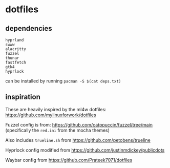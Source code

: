 # dotfiles

## dependencies
```
hyprland
swww
alacritty
fuzzel
thunar
fastfetch
gtk4
hyprlock
```
can be installed by running `pacman -S $(cat deps.txt)`

## inspiration

These are heavily inspired by the ml4w dotfiles: https://github.com/mylinuxforwork/dotfiles

Fuzzel config is from: https://github.com/catppuccin/fuzzel/tree/main (specifically the `red.ini` from the mocha themes)

Also includes `trueline.sh` from  https://github.com/petobens/trueline

Hyprlock config modified from https://github.com/justinmdickey/publicdots

Waybar config from https://github.com/Prateek7071/dotfiles
